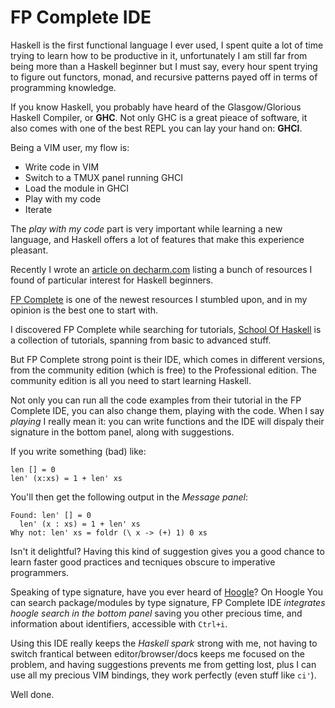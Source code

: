 FP Complete IDE
================

Haskell is the first functional language I ever used,
I spent quite a lot of time trying to learn how to be productive in it,
unfortunately I am still far from being more than a Haskell beginner but 
I must say, every hour spent trying to figure out functors, monad, and recursive
patterns payed off in terms of programming knowledge.

If you know Haskell, you probably have heard of the Glasgow/Glorious Haskell Compiler,
or **GHC**. 
Not only GHC is a great pieace of software, it also comes with one of the best REPL
you can lay your hand on: **GHCI**.

Being a VIM user, my flow is:

- Write code in VIM
- Switch to a TMUX panel running GHCI
- Load the module in GHCI
- Play with my code
- Iterate

The *play with my code* part is very important while learning a new language, 
and Haskell offers a lot of features that make this experience pleasant.

Recently I wrote an [article on decharm.com](http://devcharm.com/pages/13-start-haskell) listing a bunch
of resources I found of particular interest for Haskell beginners.

[FP Complete](https://www.fpcomplete.com/) is one of the newest resources I stumbled upon,
and in my opinion is the best one to start with.

I discovered FP Complete while searching for tutorials,
[School Of Haskell](https://www.fpcomplete.com/school) is a collection of tutorials, spanning from 
basic to advanced stuff. 

But FP Complete strong point is their IDE, which comes in different versions, from the community edition (which is free) to the Professional edition. 
The community edition is all you need to start learning Haskell. 

Not only you can run all the code examples from their tutorial in the FP Complete IDE, you can also change them, playing
with the code. When I say *playing* I really mean it: you can write functions and the IDE will dispaly their signature in the bottom panel, along with suggestions.

If you write something (bad) like:


    len [] = 0
    len' (x:xs) = 1 + len' xs


You'll then get the following output in the *Message panel*:


    Found: len' [] = 0
      len' (x : xs) = 1 + len' xs
    Why not: len' xs = foldr (\ x -> (+) 1) 0 xs

 
Isn't it delightful? Having this kind of suggestion gives you a good chance
to learn faster good practices and tecniques obscure to imperative programmers.

Speaking of type signature, have you ever heard of [Hoogle](http://hoogle.com)? 
On Hoogle You can search package/modules by type signature, FP Complete IDE *integrates
hoogle search in the bottom panel* saving you other precious time, and information about identifiers, accessible with `Ctrl+i`.

Using this IDE really keeps the *Haskell spark* strong with me, not having to switch frantical between editor/browser/docs keeps me focused on the problem, and having suggestions prevents me from getting lost, plus I can use all my precious VIM bindings, they work perfectly (even stuff like `ci'`).

Well done.
